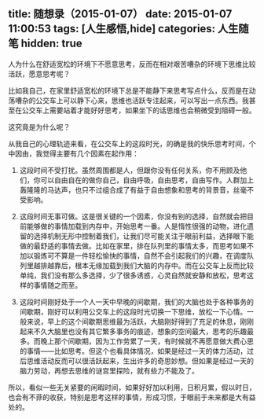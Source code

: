title: 随想录（2015-01-07）
date: 2015-01-07 11:00:53
tags: [人生感悟,hide]
categories: 人生随笔
hidden: true
---
人为什么在舒适宽松的环境下不愿意思考，反而在相对艰苦嘈杂的环境下思维比较活跃，愿意思考呢？

比如我自己，在家里舒适宽松的环境下总是不能静下来思考写点什么，反而是在动荡嘈杂的公交车上可以静下心来，思维也活跃专注起来，可以写出一点东西。我甚至在公交车上需要站着才能好好思考，如果坐下的话思维也会稍微受到阻碍一般。

这究竟是为什么呢？

从我自己的心理轨迹来看，在公交车上的这段时光，的确是我的快乐思考时间，个中因由，我觉得主要有几个因素在起作用：

1. 这段时间不受打扰。虽然周围都是人，但跟你没有任何关系，你不用顾及他们，你可以自由自在的做你自己，自由呼吸，自由思考，自由写作。人群加上轰隆隆的马达声，也只不过组合成了有益于自由想象和思考的背景音，丝毫不受影响。

2. 这段时间无事可做。这是很关键的一个因素，你没有别的选择，自然就会把目前能够做的事情加载到内存中，开始思考一番。人是惰性很强的动物，进化遗留的选择机制无形中控制着我们，让我们尽可能关注于眼前利益，选择眼下能做的最舒适的事情去做。比如在家里，排在队列里的事情太多，而思考如果不加以锻炼可不算是一件轻松愉快的事情，自然不会引起我们的兴趣，在调度队列里越排越靠后，根本无缘加载到我们大脑的内存中。而在公交车上反而比较单纯，我们没有那么多选择，少了很多诱惑，心灵自然就安静和放松，思考这样的事情随之而至。

3. 这段时间刚好处于一个人一天中早晚的间歇期，我们的大脑也处于各种事务的间歇期，刚好可以利用公交车上的这段时光切换一下思维，放松一下心情。一般来说，早上的这个间歇期思维最为活跃，大脑刚好得到了充足的休息，刚刚起来不久大脑里也没有其它繁多事务的痕迹，想象的空间最大，思考的乐趣最多。而晚上那个间歇期，因为工作劳累了一天，有时候就不再愿意做大费心思的事情——比如思考。但这个也看具体情况，如果是经过一天的体力活动，过后思维活动反而可以很活跃起来，生出许多的奇思妙想。但如果是经过一天的脑力劳动，再想去思维的谜宫里探险，就有些力不能及了。

所以，看似一些无关紧要的闲暇时间，如果好好加以利用，日积月累，假以时日，也会有不菲的收获，特别是思考这样的事情，形成习惯，于眼前于未来都是大有益处的。
